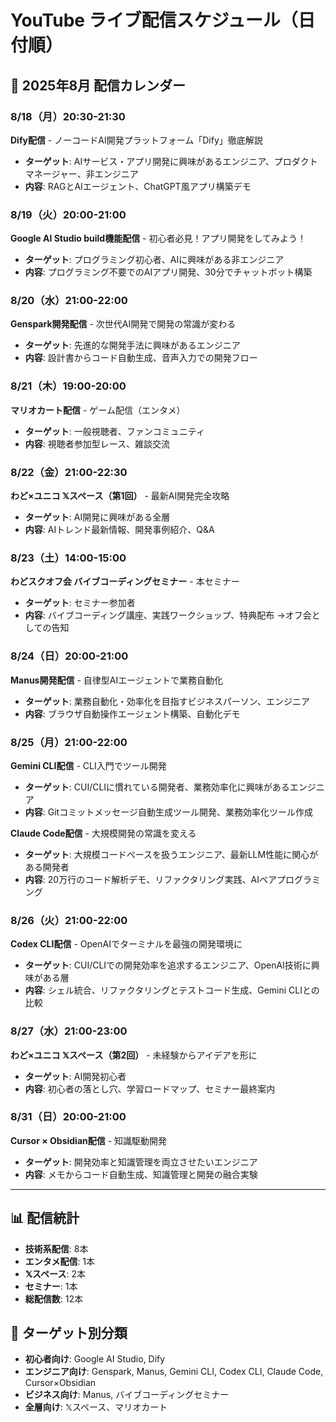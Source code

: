 # YouTube ライブ配信スケジュール（日付順）

## :date: 2025年8月 配信カレンダー

### 8/18（月）20:30-21:30
**Dify配信** - ノーコードAI開発プラットフォーム「Dify」徹底解説
- **ターゲット**: AIサービス・アプリ開発に興味があるエンジニア、プロダクトマネージャー、非エンジニア
- **内容**: RAGとAIエージェント、ChatGPT風アプリ構築デモ

### 8/19（火）20:00-21:00
**Google AI Studio build機能配信** - 初心者必見！アプリ開発をしてみよう！
- **ターゲット**: プログラミング初心者、AIに興味がある非エンジニア
- **内容**: プログラミング不要でのAIアプリ開発、30分でチャットボット構築

### 8/20（水）21:00-22:00
**Genspark開発配信** - 次世代AI開発で開発の常識が変わる
- **ターゲット**: 先進的な開発手法に興味があるエンジニア
- **内容**: 設計書からコード自動生成、音声入力での開発フロー

### 8/21（木）19:00-20:00
**マリオカート配信** - ゲーム配信（エンタメ）
- **ターゲット**: 一般視聴者、ファンコミュニティ
- **内容**: 視聴者参加型レース、雑談交流

### 8/22（金）21:00-22:30
**わど×ユニコ 𝕏スペース（第1回）** - 最新AI開発完全攻略
- **ターゲット**: AI開発に興味がある全層
- **内容**: AIトレンド最新情報、開発事例紹介、Q&A

### 8/23（土）14:00-15:00
**わどスクオフ会 バイブコーディングセミナー** - 本セミナー
- **ターゲット**: セミナー参加者
- **内容**: バイブコーディング講座、実践ワークショップ、特典配布
→オフ会としての告知

### 8/24（日）20:00-21:00
**Manus開発配信** - 自律型AIエージェントで業務自動化
- **ターゲット**: 業務自動化・効率化を目指すビジネスパーソン、エンジニア
- **内容**: ブラウザ自動操作エージェント構築、自動化デモ

### 8/25（月）21:00-22:00
**Gemini CLI配信** - CLI入門でツール開発
- **ターゲット**: CUI/CLIに慣れている開発者、業務効率化に興味があるエンジニア
- **内容**: Gitコミットメッセージ自動生成ツール開発、業務効率化ツール作成

**Claude Code配信** - 大規模開発の常識を変える
- **ターゲット**: 大規模コードベースを扱うエンジニア、最新LLM性能に関心がある開発者
- **内容**: 20万行のコード解析デモ、リファクタリング実践、AIペアプログラミング

### 8/26（火）21:00-22:00
**Codex CLI配信** - OpenAIでターミナルを最強の開発環境に
- **ターゲット**: CUI/CLIでの開発効率を追求するエンジニア、OpenAI技術に興味がある層
- **内容**: シェル統合、リファクタリングとテストコード生成、Gemini CLIとの比較

### 8/27（水）21:00-23:00
**わど×ユニコ 𝕏スペース（第2回）** - 未経験からアイデアを形に
- **ターゲット**: AI開発初心者
- **内容**: 初心者の落とし穴、学習ロードマップ、セミナー最終案内

### 8/31（日）20:00-21:00
**Cursor × Obsidian配信** - 知識駆動開発
- **ターゲット**: 開発効率と知識管理を両立させたいエンジニア
- **内容**: メモからコード自動生成、知識管理と開発の融合実験

---

## :bar_chart: 配信統計
- **技術系配信**: 8本
- **エンタメ配信**: 1本
- **𝕏スペース**: 2本
- **セミナー**: 1本
- **総配信数**: 12本

## :dart: ターゲット別分類
- **初心者向け**: Google AI Studio, Dify
- **エンジニア向け**: Genspark, Manus, Gemini CLI, Codex CLI, Claude Code, Cursor×Obsidian
- **ビジネス向け**: Manus, バイブコーディングセミナー
- **全層向け**: 𝕏スペース、マリオカート